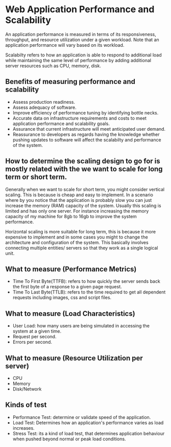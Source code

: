 # Web Application Performance and Scalability

An application performance is measured in terms of its responsiveness, throughput, and resource utilization under a given workload. Note that an application performance will vary based on its workload.

Scalabilty refers to how an application is able to respond to additional load while maintaining the same level of performance by adding additional server resources such as CPU, memory, disk.

## Benefits of measuring performance and scalability

- Assess production readiness.
- Assess adequacy of software.
- Improve efficiency of performance tuning by identifying bottle necks.
- Accurate data on infrastructure requirements and costs to meet application performance and scalability goals.
- Assurance that current infrastructure will meet anticipated user demand.
- Reassurance to developers as regards having the knowledge whether pushing updates to software will affect the scalabilty and performance of the system.

## How to determine the scaling design to go for is mostly related with the we want to scale for long term or short term.

Generally when we want to scale for short term, you might consider vertical scaling. This is because is cheap and easy to implement. In a scenario where by you notice that the application is probably slow you can just increase the memory  (RAM) capacity of the system. Usually this scaling is limited and has only one server. For instance increasing the memory capacity of my machine for 8gb to 16gb to improve the system performance.

Horizontal scaling is more suitable for long term, this is because it more expensive to implement and in some cases you might to change the architecture and configuration of the system. This basically involves connecting multiple entities/ servers so that they work as a single logical unit.

## What to measure (Performance Metrics)

- Time To First Byte(TTFB): refers to how quickly the server sends back the first byte of a response to a given page request.
- Time To Last Byte(TTLB): refers to the time required to get all dependent requests including images, css and script files.

## What to measure (Load Characteristics)

- User Load: how many users are being simulated in accessing the system at a given time.
- Request per second.
- Errors per second.

## What to measure (Resource Utilization per server)

- CPU
- Memory
- Disk/Network

## Kinds of test

- Performance Test: determine or validate speed of the application.
- Load Test: Determines how an application's performance varies as load increases.
- Stress Test: its a kind of load test, that determines application behaviour when pushed beyond normal or peak load conditions.
